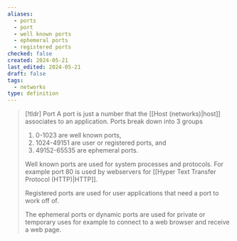 ```yaml
---
aliases:
  - ports
  - port
  - well known ports
  - ephemeral ports
  - registered ports
checked: false
created: 2024-05-21
last_edited: 2024-05-21
draft: false
tags:
  - networks
type: definition
---
```

>[!tldr] Port
>A port is just a number that the [[Host (networks)|host]] associates to an application. Ports break down into 3 groups
>1. 0-1023 are well known ports,
>2. 1024-49151 are user or registered ports, and
>3. 49152-65535 are ephemeral ports.
>
>Well known ports are used for system processes and protocols. For example port 80 is used by webservers for [[Hyper Text Transfer Protocol (HTTP)|HTTP]].
>
>Registered ports are used for user applications that need a port to work off of.
>
>The ephemeral ports or dynamic ports are used for private or temporary uses for example to connect to a web browser and receive a web page. 